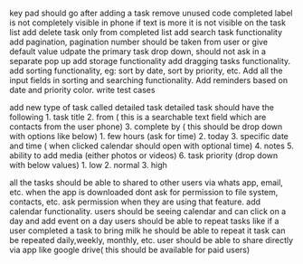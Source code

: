 key pad should go after adding a task
remove unused code
completed label is not completely visible in phone
if text is more it is not visible on the task list
add delete task only from completed list
add search task functionality
add pagination, pagination number should be taken from user or give default value
udpate the primary task drop down, should not ask in a separate pop up
add storage functionality
add dragging tasks functionality.
add sorting functionality, eg: sort by date, sort by priority, etc. 
Add all the input fields in sorting and searching functionality.
Add reminders based on date and priority color.
write test cases

add new type of task called detailed task
    detailed task should have the following
        1. task title
        2. from ( this is a searchable text field which are contacts from the user phone)
        3. complete by ( this should be drop down with options like below)
            1. few hours (ask for time)
            2. today
            3. specific date and time ( when clicked calendar should open with optional time)
        4. notes
        5. ability to add media (either photos or videos)
        6. task priority (drop down with below values)
            1. low
            2. normal
            3. high
        

all the tasks should be able to shared to other users via whats app, email, etc.
when the app is downloaded dont ask for permission to file system, contacts, etc. ask permission when they are using that feature.
add calendar functionality.
    users should be seeing calendar and can click on a day and add event on a day 
users should be able to repeat tasks like
    if a user completed a task to bring milk he should be able to repeat it
    task can be repeated daily,weekly, monthly, etc.
user should be able to share directly via app like google drive( this should be available for paid users)